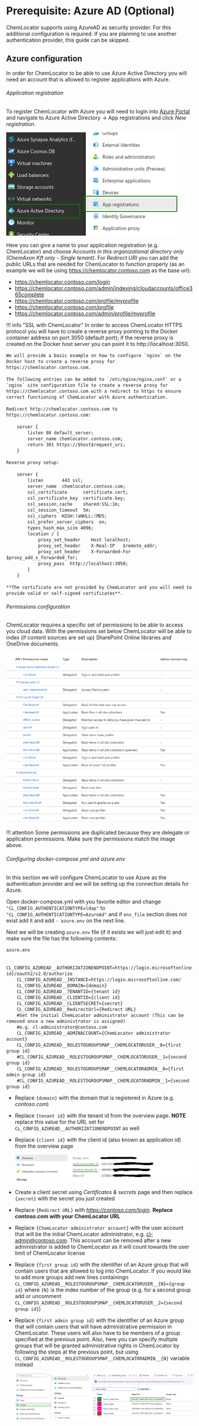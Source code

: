 # Prerequisite: Azure AD (Optional)

ChemLocator supports using AzureAD as security provider. For this additional configuration is required. If you are planning to use another authentication 
provider, this guide can be skipped.

## Azure configuration

In order for ChemLocator to be able to use Azure Active Directory you will need an account that is allowed to register applications with Azure.

###### Application registration

To register ChemLocator with Azure you will need to login into [Azure Portal](https://portal.azure.com/) and navigate to Azure Active Directory -> App registrations and click _New registration_.

![App registration](../../images/configuration/azure_app_registration.png)

 Here you can give a name to your application registration (e.g. ChemLocator) and choose _Accounts in this organizational directory only (ChemAxon Kft only - Single tenant)_.
 For _Redirect URI_ you can add the public URLs that are needed for ChemLocator to function properly (as an example we will be using https://chemlocator.contoso.com as the base url):
 
- https://chemlocator.contoso.com/login
- https://chemlocator.contoso.com/admin/indexing/cloudaccounts/office365complete
- https://chemlocator.contoso.com/profile/myprofile
- https://chemlocator.contoso.com/profile
- https://chemlocator.contoso.com/admin/profile/myprofile

!!! info "SSL with ChemLocator"
    In order to access ChemLocator HTTPS protocol you will have to create a reverse proxy pointing to the Docker container address on port 3050 (default port); if the reverse proxy is created on the Docker host server you can point it to http://localhost:3050.

    We will provide a basic example on how to configure `nginx` on the Docker host to create a reverse proxy for https://chemlocator.contoso.com.

    The following entries can be added to `/etc/nginx/nginx,conf` or a `nginx` site configuration file to create a reverse proxy for https://chemlocator.contoso.com with a redirect to https to ensure correct functioning of ChemLocator with Azure authentication.

    Redirect http://chemlocator.contoso.com to https://chemlocator.contoso.com:

        server {
            listen 80 default_server;
            server_name chemlocator.contoso.com;
            return 301 https://$host$request_uri;
        }
    
    Reverse proxy setup:

        server {
            listen       443 ssl;
            server_name  chemlocator.contoso.com;
            ssl_certificate      certificate.cert;
            ssl_certificate_key  certificate.key;
            ssl_session_cache    shared:SSL:1m;
            ssl_session_timeout  5m;
            ssl_ciphers  HIGH:!aNULL:!MD5;
            ssl_prefer_server_ciphers  on;
            types_hash_max_size 4096;
            location / {
                proxy_set_header    Host localhost;
                proxy_set_header    X-Real-IP   $remote_addr;
                proxy_set_header    X-Forwarded-For $proxy_add_x_forwarded_for;
                proxy_pass  http://localhost:3050;
            }
        }
    
    **The certificate are not provided by ChemLocator and you will need to provide valid or self-signed certificates**.

###### Permissions configuration

ChemLocator requires a specific set of permissions to be able to access you cloud data. With the permissions set below ChemLocator will be able to index (if content sources are set up) SharePoint Online libraries and OneDrive documents.

![App registration](../../images/configuration/azure-permissions.png)

!!! attention
    Some permissions are duplicated because they are delegate or application permissions. Make sure the permissions match the image above.

###### Configuring docker-compose.yml and azure.env

In this section we will configure ChemLocator to use Azure as the authentication provider and we will be setting up the connection details for Azure.

Open docker-compose.yml with you favorite editor and change `"CL_CONFIG_AUTHENTICATIONTYPE=ldap"` to `"CL_CONFIG_AUTHENTICATIONTYPE=AzureAd"` and if `env_file` section does not exist add it and add `- azure.env` on the next line.

Next we will be creating `azure.env` file (if it exists we will just edit it) and make sure the file has the following contents:

    azure.env
        
        CL_CONFIG_AZUREAD__AUTHORIZATIONENDPOINT=https://login.microsoftonline.com/{tenant id}/oauth2/v2.0/authorize
        CL_CONFIG_AZUREAD__INSTANCE=https://login.microsoftonline.com/
        CL_CONFIG_AZUREAD__DOMAIN={domain}
        CL_CONFIG_AZUREAD__TENANTID={tenant id}
        CL_CONFIG_AZUREAD__CLIENTID={client id}
        CL_CONFIG_AZUREAD__CLIENTSECRET={secret}
        CL_CONFIG_AZUREAD__RedirectUrl={Redirect URL}
        #Set the initial ChemLocator administrator account (This can be removed once a new administrator is assigned)
        #e.g. cl-administrator@contoso.com
        CL_CONFIG_AZUREAD__ADMINACCOUNT={ChemLocator administrator account}
        CL_CONFIG_AZUREAD__ROLESTOGROUPSMAP__CHEMLOCATORUSER__0={first group id}
        #CL_CONFIG_AZUREAD__ROLESTOGROUPSMAP__CHEMLOCATORUSER__1={second group id}
        CL_CONFIG_AZUREAD__ROLESTOGROUPSMAP__CHEMLOCATORADMIN__0={first admin group id}
        #CL_CONFIG_AZUREAD__ROLESTOGROUPSMAP__CHEMLOCATORADMIN__1={second group id}

- Replace `{domain}` with the domain that is registered in Azure (e.g. _contoso.com_)
- Replace `{tenant id}` with the tenant id from the overview page. **NOTE** replace this value for the URL set for `CL_CONFIG_AZUREAD__AUTHORIZATIONENDPOINT` as well
- Replace `{client id}` with the client id (also known as application id) from the overview page

    ![App registration](../../images/configuration/azure-app-overview.png)

- Create a client secret using _Certificates & secrets_ page and then replace `{secret}` with the secret you just created
- Replace `{Redirect URL}` with _https://contoso.com/login_. **Replace _contoso.com_ with your ChemLocator URL**
- Replace `{ChemLocator administrator account}` with the user account that will be the initial ChemLocator administrator, e.g. cl-admin@contoso.com. This account can be removed after a new administrator is added to ChemLocator as it will count towards the user limit of ChemLocator license
- Replace `{first group id}` with the identifier of an Azure group that will contain users that are allowed to log into ChemLocator. If you would like to add more groups add new lines containingn `CL_CONFIG_AZUREAD__ROLESTOGROUPSMAP__CHEMLOCATORUSER__{N}={group id}` where `{N}` is the index number of the group (e.g. for a second group add or uncomment `CL_CONFIG_AZUREAD__ROLESTOGROUPSMAP__CHEMLOCATORUSER__2={second group id}`)
- Replace `{first admin group id}` with the identifier of an Azure group that will contain users that will have administrative permission in ChemLocator. These users will also have to be members of a group specified at the previous point. Also, here you can specify multiple groups that will be granted administrative rights in ChemLocator by following the steps at the previous point, but using `CL_CONFIG_AZUREAD__ROLESTOGROUPSMAP__CHEMLOCATORADMIN__{N}` variable instead

    ![App registration](../../images/configuration/azure-groups.png)
